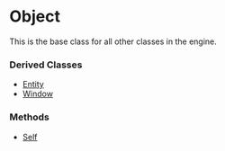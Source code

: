 # Object

This is the base class for all other classes in the engine.

### Derived Classes
- [Entity](API_Entity_32f)
- [Window](API_Window)

### Methods
- [Self](CPP_Object_Self)
